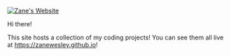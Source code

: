 [![Zane's Website](https://zanewesley.github.io/images/icon.png)](https://zanewesley.github.io)

Hi there!

This site hosts a collection of my coding projects! You can see them all live at <a href="https://zanewesley.github.io/">https://zanewesley.github.io</a>!
